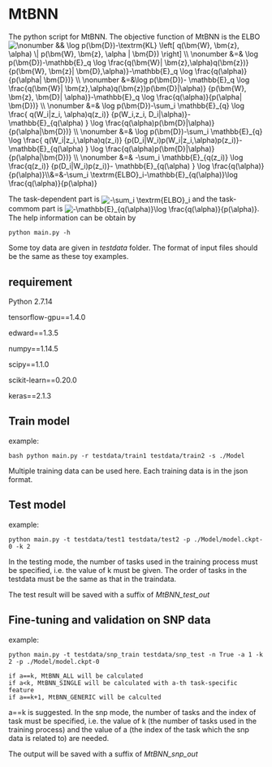 # MtBNN
The python script for MtBNN. The objective function of MtBNN is the ELBO
    <img align="center" src="https://i.upmath.me/svg/%0A%5Cnonumber%0A%26%26%20%5Clog%20p(%5Cbm%7BD%7D)-%5Ctextrm%7BKL%7D%20%5Cleft%5B%20q(%5Cbm%7BW%7D%2C%20%5Cbm%7Bz%7D%2C%20%5Calpha)%20%5C%7C%20p(%5Cbm%7BW%7D%2C%20%5Cbm%7Bz%7D%2C%20%5Calpha%20%7C%20%5Cbm%7BD%7D)%20%5Cright%5D%20%5C%5C%0A%5Cnonumber%0A%26%3D%26%20%5Clog%20p(%5Cbm%7BD%7D)-%5Cmathbb%7BE%7D_q%20%5Clog%20%5Cfrac%7Bq(%5Cbm%7BW%7D%7C%20%5Cbm%7Bz%7D%2C%5Calpha)q(%5Cbm%7Bz%7D)%7D%20%7Bp(%5Cbm%7BW%7D%2C%20%5Cbm%7Bz%7D%7C%20%20%5Cbm%7BD%7D%2C%5Calpha)%7D-%5Cmathbb%7BE%7D_q%20%5Clog%20%5Cfrac%7Bq(%5Calpha)%7D%7Bp(%5Calpha%7C%20%5Cbm%7BD%7D)%7D%20%5C%5C%0A%5Cnonumber%0A%26%3D%26%5Clog%20p(%5Cbm%7BD%7D)-%20%5Cmathbb%7BE%7D_q%20%5Clog%20%5Cfrac%7Bq(%5Cbm%7BW%7D%7C%20%5Cbm%7Bz%7D%2C%5Calpha)q(%5Cbm%7Bz%7D)p(%5Cbm%7BD%7D%7C%5Calpha)%7D%20%7Bp(%5Cbm%7BW%7D%2C%20%5Cbm%7Bz%7D%2C%20%5Cbm%7BD%7D%7C%20%5Calpha)%7D-%5Cmathbb%7BE%7D_q%20%5Clog%20%5Cfrac%7Bq(%5Calpha)%7D%7Bp(%5Calpha%7C%20%5Cbm%7BD%7D)%7D%20%5C%5C%0A%5Cnonumber%0A%26%3D%26%20%5Clog%20p(%5Cbm%7BD%7D)-%5Csum_i%20%5Cmathbb%7BE%7D_%7Bq%7D%20%5Clog%20%5Cfrac%7B%20q(W_i%7Cz_i%2C%20%5Calpha)q(z_i)%7D%20%7Bp(W_i%2Cz_i%2C%20D_i%7C%5Calpha)%7D-%5Cmathbb%7BE%7D_%7Bq(%5Calpha)%20%7D%20%5Clog%20%5Cfrac%7Bq(%5Calpha)p(%5Cbm%7BD%7D%7C%5Calpha)%7D%7Bp(%5Calpha%7C%5Cbm%7BD%7D)%7D%20%5C%5C%0A%5Cnonumber%0A%26%3D%26%20%5Clog%20p(%5Cbm%7BD%7D)-%5Csum_i%20%5Cmathbb%7BE%7D_%7Bq%7D%20%5Clog%20%5Cfrac%7B%20q(W_i%7Cz_i%2C%5Calpha)q(z_i)%7D%20%7Bp(D_i%7CW_i)p(W_i%7Cz_i%2C%5Calpha)p(z_i)%7D-%5Cmathbb%7BE%7D_%7Bq(%5Calpha)%20%7D%20%5Clog%20%5Cfrac%7Bq(%5Calpha)p(%5Cbm%7BD%7D%7C%5Calpha)%7D%7Bp(%5Calpha%7C%5Cbm%7BD%7D)%7D%20%5C%5C%0A%5Cnonumber%0A%26%3D%26%20-%5Csum_i%20%5Cmathbb%7BE%7D_%7Bq(z_i)%7D%20%5Clog%20%5Cfrac%7Bq(z_i)%7D%20%7Bp(D_i%7CW_i)p(z_i)%7D-%20%5Cmathbb%7BE%7D_%7Bq(%5Calpha)%20%7D%20%5Clog%20%5Cfrac%7Bq(%5Calpha)%7D%7Bp(%5Calpha)%7D%5C%5C%0A%25%5Cnonumber%20%0A%25%5Cnonumber%0A%26%3D%26-%5Csum_i%20%5Ctextrm%7BELBO%7D_i-%5Cmathbb%7BE%7D_%7Bq(%5Calpha)%7D%5Clog%20%5Cfrac%7Bq(%5Calpha)%7D%7Bp(%5Calpha)%7D%0A" alt="
\nonumber
&amp;&amp; \log p(\bm{D})-\textrm{KL} \left[ q(\bm{W}, \bm{z}, \alpha) \| p(\bm{W}, \bm{z}, \alpha | \bm{D}) \right] \\
\nonumber
&amp;=&amp; \log p(\bm{D})-\mathbb{E}_q \log \frac{q(\bm{W}| \bm{z},\alpha)q(\bm{z})} {p(\bm{W}, \bm{z}|  \bm{D},\alpha)}-\mathbb{E}_q \log \frac{q(\alpha)}{p(\alpha| \bm{D})} \\
\nonumber
&amp;=&amp;\log p(\bm{D})- \mathbb{E}_q \log \frac{q(\bm{W}| \bm{z},\alpha)q(\bm{z})p(\bm{D}|\alpha)} {p(\bm{W}, \bm{z}, \bm{D}| \alpha)}-\mathbb{E}_q \log \frac{q(\alpha)}{p(\alpha| \bm{D})} \\
\nonumber
&amp;=&amp; \log p(\bm{D})-\sum_i \mathbb{E}_{q} \log \frac{ q(W_i|z_i, \alpha)q(z_i)} {p(W_i,z_i, D_i|\alpha)}-\mathbb{E}_{q(\alpha) } \log \frac{q(\alpha)p(\bm{D}|\alpha)}{p(\alpha|\bm{D})} \\
\nonumber
&amp;=&amp; \log p(\bm{D})-\sum_i \mathbb{E}_{q} \log \frac{ q(W_i|z_i,\alpha)q(z_i)} {p(D_i|W_i)p(W_i|z_i,\alpha)p(z_i)}-\mathbb{E}_{q(\alpha) } \log \frac{q(\alpha)p(\bm{D}|\alpha)}{p(\alpha|\bm{D})} \\
\nonumber
&amp;=&amp; -\sum_i \mathbb{E}_{q(z_i)} \log \frac{q(z_i)} {p(D_i|W_i)p(z_i)}- \mathbb{E}_{q(\alpha) } \log \frac{q(\alpha)}{p(\alpha)}\\&amp;=&amp;-\sum_i \textrm{ELBO}_i-\mathbb{E}_{q(\alpha)}\log \frac{q(\alpha)}{p(\alpha)}" />  

The task-dependent part is <img align="center" src="https://i.upmath.me/svg/%0A-%5Csum_i%20%5Ctextrm%7BELBO%7D_i%0A" alt="-\sum_i \textrm{ELBO}_i" /> and the task-commom part is <img align="center" src="https://i.upmath.me/svg/%0A-%5Cmathbb%7BE%7D_%7Bq(%5Calpha)%7D%5Clog%20%5Cfrac%7Bq(%5Calpha)%7D%7Bp(%5Calpha)%7D%0A" alt="-\mathbb{E}_{q(\alpha)}\log \frac{q(\alpha)}{p(\alpha)}" />. The help information can be obtain by

    python main.py -h

Some toy data are given in *testdata* folder. The format of input files should be the same as these toy examples.

## requirement
Python 2.7.14

tensorflow-gpu==1.4.0

edward==1.3.5

numpy==1.14.5

scipy==1.1.0

scikit-learn==0.20.0

keras==2.1.3

## Train model
example:

    bash python main.py -r testdata/train1 testdata/train2 -s ./Model

Multiple training data can be used here. Each training data is in the json format.

## Test model
example:

    python main.py -t testdata/test1 testdata/test2 -p ./Model/model.ckpt-0 -k 2

In the testing mode, the number of tasks used in the training process must be specified, i.e. the value of k must be given. The order of tasks in the testdata must be the same as that in the traindata.

The test result will be saved with a suffix of *MtBNN_test_out*

## Fine-tuning and validation on SNP data
example:

    python main.py -t testdata/snp_train testdata/snp_test -n True -a 1 -k 2 -p ./Model/model.ckpt-0

    if a==k, MtBNN_ALL will be calculated
    if a<k, MtBNN_SINGLE will be calculated with a-th task-specific feature
    if a==k+1, MtBNN_GENERIC will be calculted

a==k is suggested. In the snp mode, the number of tasks and the index of task must be specified, i.e. the value of k (the number of tasks used in the training process) and the value of a (the index of the task which the snp data is related to) are needed.

The output will be saved with a suffix of *MtBNN_snp_out*
